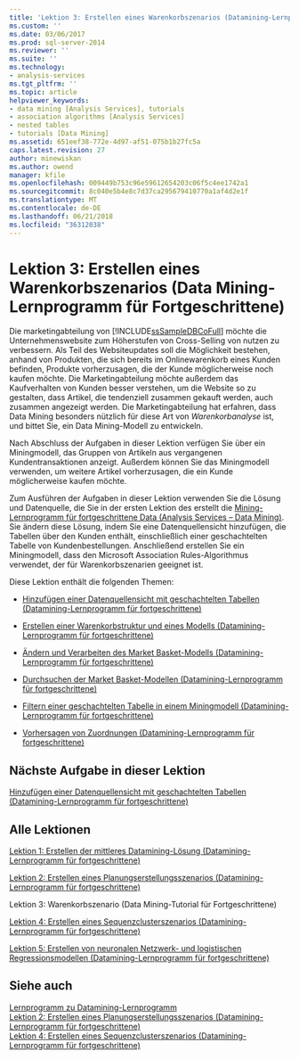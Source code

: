 ```yaml
---
title: 'Lektion 3: Erstellen eines Warenkorbszenarios (Datamining-Lernprogramm für fortgeschrittene) | Microsoft Docs'
ms.custom: ''
ms.date: 03/06/2017
ms.prod: sql-server-2014
ms.reviewer: ''
ms.suite: ''
ms.technology:
- analysis-services
ms.tgt_pltfrm: ''
ms.topic: article
helpviewer_keywords:
- data mining [Analysis Services], tutorials
- association algorithms [Analysis Services]
- nested tables
- tutorials [Data Mining]
ms.assetid: 651eef38-772e-4d97-af51-075b1b27fc5a
caps.latest.revision: 27
author: minewiskan
ms.author: owend
manager: kfile
ms.openlocfilehash: 009449b753c96e59612654203c06f5c4ee1742a1
ms.sourcegitcommit: 8c040e5b4e8c7d37ca295679410770a1af4d2e1f
ms.translationtype: MT
ms.contentlocale: de-DE
ms.lasthandoff: 06/21/2018
ms.locfileid: "36312038"
---
```

# <a name="lesson-3-building-a-market-basket-scenario-intermediate-data-mining-tutorial"></a>Lektion 3: Erstellen eines Warenkorbszenarios (Data Mining-Lernprogramm für Fortgeschrittene)
  Die marketingabteilung von [!INCLUDE[ssSampleDBCoFull](../includes/sssampledbcofull-md.md)] möchte die Unternehmenswebsite zum Höherstufen von Cross-Selling von nutzen zu verbessern. Als Teil des Websiteupdates soll die Möglichkeit bestehen, anhand von Produkten, die sich bereits im Onlinewarenkorb eines Kunden befinden, Produkte vorherzusagen, die der Kunde möglicherweise noch kaufen möchte. Die Marketingabteilung möchte außerdem das Kaufverhalten von Kunden besser verstehen, um die Website so zu gestalten, dass Artikel, die tendenziell zusammen gekauft werden, auch zusammen angezeigt werden. Die Marketingabteilung hat erfahren, dass Data Mining besonders nützlich für diese Art von *Warenkorbanalyse* ist, und bittet Sie, ein Data Mining-Modell zu entwickeln.  
  
 Nach Abschluss der Aufgaben in dieser Lektion verfügen Sie über ein Miningmodell, das Gruppen von Artikeln aus vergangenen Kundentransaktionen anzeigt. Außerdem können Sie das Miningmodell verwenden, um weitere Artikel vorherzusagen, die ein Kunde möglicherweise kaufen möchte.  
  
 Zum Ausführen der Aufgaben in dieser Lektion verwenden Sie die Lösung und Datenquelle, die Sie in der ersten Lektion des erstellt die [Mining-Lernprogramm für fortgeschrittene Data &#40;Analysis Services – Data Mining&#41;](../../2014/tutorials/intermediate-data-mining-tutorial-analysis-services-data-mining.md). Sie ändern diese Lösung, indem Sie eine Datenquellensicht hinzufügen, die Tabellen über den Kunden enthält, einschließlich einer geschachtelten Tabelle von Kundenbestellungen.  Anschließend erstellen Sie ein Miningmodell, dass den Microsoft Association Rules-Algorithmus verwendet, der für Warenkorbszenarien geeignet ist.  
  
 Diese Lektion enthält die folgenden Themen:  
  
-   [Hinzufügen einer Datenquellensicht mit geschachtelten Tabellen &#40;Datamining-Lernprogramm für fortgeschrittene&#41;](../../2014/tutorials/adding-a-data-source-view-with-nested-tables-intermediate-data-mining-tutorial.md)  
  
-   [Erstellen einer Warenkorbstruktur und eines Modells &#40;Datamining-Lernprogramm für fortgeschrittene&#41;](../../2014/tutorials/creating-a-market-basket-structure-and-model-intermediate-data-mining-tutorial.md)  
  
-   [Ändern und Verarbeiten des Market Basket-Modells &#40;Datamining-Lernprogramm für fortgeschrittene&#41;](../../2014/tutorials/modify-process-market-basket-model-intermediate-data-mining-tutorial.md)  
  
-   [Durchsuchen der Market Basket-Modellen &#40;Datamining-Lernprogramm für fortgeschrittene&#41;](../../2014/tutorials/exploring-the-market-basket-models-intermediate-data-mining-tutorial.md)  
  
-   [Filtern einer geschachtelten Tabelle in einem Miningmodell &#40;Datamining-Lernprogramm für fortgeschrittene&#41;](../../2014/tutorials/filtering-a-nested-table-in-a-mining-model-intermediate-data-mining-tutorial.md)  
  
-   [Vorhersagen von Zuordnungen &#40;Datamining-Lernprogramm für fortgeschrittene&#41;](../../2014/tutorials/predicting-associations-intermediate-data-mining-tutorial.md)  
  
## <a name="next-task-in-lesson"></a>Nächste Aufgabe in dieser Lektion  
 [Hinzufügen einer Datenquellensicht mit geschachtelten Tabellen &#40;Datamining-Lernprogramm für fortgeschrittene&#41;](../../2014/tutorials/adding-a-data-source-view-with-nested-tables-intermediate-data-mining-tutorial.md)  
  
## <a name="all-lessons"></a>Alle Lektionen  
 [Lektion 1: Erstellen der mittleres Datamining-Lösung &#40;Datamining-Lernprogramm für fortgeschrittene&#41;](../../2014/tutorials/lesson-1-create-solution-intermediate-data-mining-tutorial.md)  
  
 [Lektion 2: Erstellen eines Planungserstellungsszenarios &#40;Datamining-Lernprogramm für fortgeschrittene&#41;](../../2014/tutorials/lesson-2-building-a-forecasting-scenario-intermediate-data-mining-tutorial.md)  
  
 Lektion 3: Warenkorbszenario (Data Mining-Tutorial für Fortgeschrittene)  
  
 [Lektion 4: Erstellen eines Sequenzclusterszenarios &#40;Datamining-Lernprogramm für fortgeschrittene&#41;](../../2014/tutorials/lesson-4-build-sequence-clustering-scenario-intermediate-data-mining.md)  
  
 [Lektion 5: Erstellen von neuronalen Netzwerk- und logistischen Regressionsmodellen &#40;Datamining-Lernprogramm für fortgeschrittene&#41;](../../2014/tutorials/lesson-5-build-models-intermediate-data-mining-tutorial.md)  
  
## <a name="see-also"></a>Siehe auch  
 [Lernprogramm zu Datamining-Lernprogramm](../../2014/tutorials/basic-data-mining-tutorial.md)   
 [Lektion 2: Erstellen eines Planungserstellungsszenarios &#40;Datamining-Lernprogramm für fortgeschrittene&#41;](../../2014/tutorials/lesson-2-building-a-forecasting-scenario-intermediate-data-mining-tutorial.md)   
 [Lektion 4: Erstellen eines Sequenzclusterszenarios &#40;Datamining-Lernprogramm für fortgeschrittene&#41;](../../2014/tutorials/lesson-4-build-sequence-clustering-scenario-intermediate-data-mining.md)  
  
  